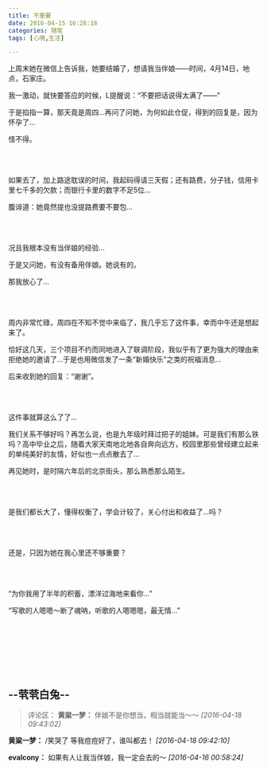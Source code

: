 ```yaml
---
title: 不重要
date: 2016-04-15 16:28:18
categories: 随笔
tags: [心境,生活]

---
```

上周末她在微信上告诉我，她要结婚了，想请我当伴娘——时间，4月14日，地点，石家庄。

我一激动，就快要答应的时候，L提醒说：“不要把话说得太满了——”

于是掐指一算，那天竟是周四…再问了问她，为何如此仓促，得到的回复是，因为怀孕了...

怪不得。

<br /><br />

如果去了，加上路途耽误的时间，我起码得请三天假；还有路费，分子钱，信用卡里七千多的欠款；而银行卡里的数字不足5位...

腹诽道：她竟然提也没提路费要不要包…

<br /><br />

况且我根本没有当伴娘的经验…

于是又问她，有没有备用伴娘。她说有的。

那我放心了...

<br /><br />

周内非常忙碌，周四在不知不觉中来临了，我几乎忘了这件事，幸而中午还是想起来了。

恰好这几天，三个项目不约而同地进入了联调阶段，我似乎有了更为强大的理由来拒绝她的邀请了...于是也用微信发了一条“新婚快乐”之类的祝福消息...

后来收到她的回复：“谢谢”。

<br /><br />

这件事就算这么了了...

我们关系不够好吗？再怎么说，也是九年级时拜过把子的姐妹。可是我们有那么铁吗？高中毕业之后，随着大家天南地北地各自奔向远方，校园里那些曾经建立起来的单纯美好的友情，好似也一点点散去了...

再见她时，是时隔六年后的北京街头，那么熟悉那么陌生。

<br /><br />

是我们都长大了，懂得权衡了，学会计较了，关心付出和收益了…吗？

<br /><br />

还是，只因为她在我心里还不够重要？

<br /><br />

“为你我用了半年的积蓄，漂洋过海地来看你...”

“写歌的人嗯嗯～断了魂呐，听歌的人嗯嗯嗯，最无情...”<br /><br />

<br /><br />

<br /><br />

--茕茕白兔--
---
>评论区：
>**黄粱一梦：** 伴娘不是你想当，相当就能当～～  *[2016-04-18 09:43:02]*
>
**黄粱一梦：** /笑哭了 等我痘痘好了，谁叫都去！  *[2016-04-18 09:42:10]*
>
**evalcony：** 如果有人让我当伴娘，我一定会去的～  *[2016-04-16 00:58:24]*
>

